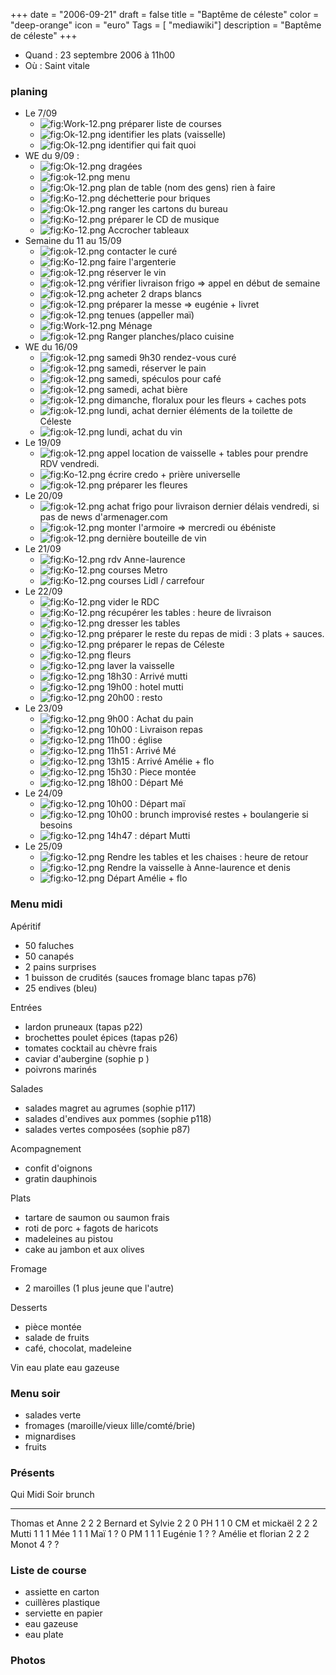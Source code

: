 +++
date = "2006-09-21"
draft = false
title = "Baptême de céleste"
color = "deep-orange"
icon = "euro"
Tags = [ "mediawiki"]
description = "Baptême de céleste"
+++

-   Quand : 23 septembre 2006 à 11h00
-   Où : Saint vitale

### planing

-   Le 7/09
    -   ![](Work-12.png "fig:Work-12.png") préparer liste de courses
    -   ![](Ok-12.png "fig:Ok-12.png") identifier les plats (vaisselle)
    -   ![](Ok-12.png "fig:Ok-12.png") identifier qui fait quoi
-   WE du 9/09 :
    -   ![](Ok-12.png "fig:Ok-12.png") dragées
    -   ![](ok-12.png "fig:ok-12.png") menu
    -   ![](Ok-12.png "fig:Ok-12.png") plan de table (nom des gens) rien
        à faire
    -   ![](Ko-12.png "fig:Ko-12.png") déchetterie pour briques
    -   ![](Ok-12.png "fig:Ok-12.png") ranger les cartons du bureau
    -   ![](Ko-12.png "fig:Ko-12.png") préparer le CD de musique
    -   ![](Ko-12.png "fig:Ko-12.png") Accrocher tableaux
-   Semaine du 11 au 15/09
    -   ![](ok-12.png "fig:ok-12.png") contacter le curé
    -   ![](Ko-12.png "fig:Ko-12.png") faire l'argenterie
    -   ![](ok-12.png "fig:ok-12.png") réserver le vin
    -   ![](ok-12.png "fig:ok-12.png") vérifier livraison frigo =\>
        appel en début de semaine
    -   ![](ok-12.png "fig:ok-12.png") acheter 2 draps blancs
    -   ![](ok-12.png "fig:ok-12.png") préparer la messe =\> eugénie +
        livret
    -   ![](ok-12.png "fig:ok-12.png") tenues (appeller maï)
    -   ![](Work-12.png "fig:Work-12.png") Ménage
    -   ![](ok-12.png "fig:ok-12.png") Ranger planches/placo cuisine
-   WE du 16/09
    -   ![](ok-12.png "fig:ok-12.png") samedi 9h30 rendez-vous curé
    -   ![](ok-12.png "fig:ok-12.png") samedi, réserver le pain
    -   ![](ok-12.png "fig:ok-12.png") samedi, spéculos pour café
    -   ![](ok-12.png "fig:ok-12.png") samedi, achat bière
    -   ![](ok-12.png "fig:ok-12.png") dimanche, floralux pour les
        fleurs + caches pots
    -   ![](ok-12.png "fig:ok-12.png") lundi, achat dernier éléments de
        la toilette de Céleste
    -   ![](ok-12.png "fig:ok-12.png") lundi, achat du vin
-   Le 19/09
    -   ![](ok-12.png "fig:ok-12.png") appel location de vaisselle +
        tables pour prendre RDV vendredi.
    -   ![](Ko-12.png "fig:Ko-12.png") écrire credo + prière universelle
    -   ![](ok-12.png "fig:ok-12.png") préparer les fleures
-   Le 20/09
    -   ![](ok-12.png "fig:ok-12.png") achat frigo pour livraison
        dernier délais vendredi, si pas de news d'armenager.com
    -   ![](ok-12.png "fig:ok-12.png") monter l'armoire =\> mercredi ou
        ébéniste
    -   ![](ok-12.png "fig:ok-12.png") dernière bouteille de vin
-   Le 21/09
    -   ![](Ko-12.png "fig:Ko-12.png") rdv Anne-laurence
    -   ![](Ko-12.png "fig:Ko-12.png") courses Metro
    -   ![](Ko-12.png "fig:Ko-12.png") courses Lidl / carrefour
-   Le 22/09
    -   ![](Ko-12.png "fig:Ko-12.png") vider le RDC
    -   ![](Ko-12.png "fig:Ko-12.png") récupérer les tables : heure de
        livraison
    -   ![](ko-12.png "fig:ko-12.png") dresser les tables
    -   ![](ko-12.png "fig:ko-12.png") préparer le reste du repas de
        midi : 3 plats + sauces.
    -   ![](ko-12.png "fig:ko-12.png") préparer le repas de Céleste
    -   ![](ko-12.png "fig:ko-12.png") fleurs
    -   ![](ko-12.png "fig:ko-12.png") laver la vaisselle
    -   ![](ko-12.png "fig:ko-12.png") 18h30 : Arrivé mutti
    -   ![](ko-12.png "fig:ko-12.png") 19h00 : hotel mutti
    -   ![](ko-12.png "fig:ko-12.png") 20h00 : resto
-   Le 23/09
    -   ![](ko-12.png "fig:ko-12.png") 9h00 : Achat du pain
    -   ![](ko-12.png "fig:ko-12.png") 10h00 : Livraison repas
    -   ![](ko-12.png "fig:ko-12.png") 11h00 : église
    -   ![](ko-12.png "fig:ko-12.png") 11h51 : Arrivé Mé
    -   ![](ko-12.png "fig:ko-12.png") 13h15 : Arrivé Amélie + flo
    -   ![](ko-12.png "fig:ko-12.png") 15h30 : Piece montée
    -   ![](ko-12.png "fig:ko-12.png") 18h00 : Départ Mé
-   Le 24/09
    -   ![](ko-12.png "fig:ko-12.png") 10h00 : Départ maï
    -   ![](ko-12.png "fig:ko-12.png") 10h00 : brunch improvisé restes +
        boulangerie si besoins
    -   ![](ko-12.png "fig:ko-12.png") 14h47 : départ Mutti
-   Le 25/09
    -   ![](ko-12.png "fig:ko-12.png") Rendre les tables et les chaises
        : heure de retour
    -   ![](ko-12.png "fig:ko-12.png") Rendre la vaisselle à
        Anne-laurence et denis
    -   ![](ko-12.png "fig:ko-12.png") Départ Amélie + flo

### Menu midi

Apéritif

-   50 faluches
-   50 canapés
-   2 pains surprises
-   1 buisson de crudités (sauces fromage blanc tapas p76)
-   25 endives (bleu)

Entrées

-   lardon pruneaux (tapas p22)
-   brochettes poulet épices (tapas p26)
-   tomates cocktail au chèvre frais
-   caviar d'aubergine (sophie p )
-   poivrons marinés

Salades

-   salades magret au agrumes (sophie p117)
-   salades d'endives aux pommes (sophie p118)
-   salades vertes composées (sophie p87)

Acompagnement

-   confit d'oignons
-   gratin dauphinois

Plats

-   tartare de saumon ou saumon frais
-   roti de porc + fagots de haricots
-   madeleines au pistou
-   cake au jambon et aux olives

Fromage

-   2 maroilles (1 plus jeune que l'autre)

Desserts

-   pièce montée
-   salade de fruits
-   café, chocolat, madeleine

Vin eau plate eau gazeuse

### Menu soir

-   salades verte
-   fromages (maroille/vieux lille/comté/brie)
-   mignardises
-   fruits

### Présents

  Qui                 Midi   Soir   brunch
  ------------------- ------ ------ --------
  Thomas et Anne      2      2      2
  Bernard et Sylvie   2      2      0
  PH                  1      1      0
  CM et mickaël       2      2      2
  Mutti               1      1      1
  Mée                 1      1      1
  Maï                 1      ?      0
  PM                  1      1      1
  Eugénie             1      ?      ?
  Amélie et florian   2      2      2
  Monot               4      ?      ?

### Liste de course

-   assiette en carton
-   cuillères plastique
-   serviette en papier
-   eau gazeuse
-   eau plate

### Photos
